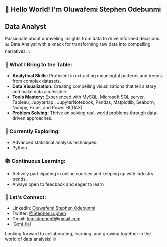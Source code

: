 

## 👋 Hello World! I'm Oluwafemi Stephen Odebunmi
## Data Analyst

Passionate about unraveling insights from data to drive informed decisions. 📊 Data Analyst with a knack for transforming raw data into compelling narratives. 💡

### 🚀 What I Bring to the Table:

- **Analytical Skills:** Proficient in extracting meaningful patterns and trends from complex datasets.
- **Data Visualization:** Creating compelling visualizations that tell a story and make data accessible.
- **Tools Mastery:** Experienced with MySQL, Microsoft SQL server, Tableau, Jupyterlap , JupyterNotebook, Pandas, Matplotlib, Seaborn, Numpy, Excel, and Power BI(DAX)
- **Problem Solving:** Thrive on solving real-world problems through data-driven approaches.

### 🌱 Currently Exploring:

- Advanced statistical analysis techniques.
- Python

### 📚 Continuous Learning:

- Actively participating in online courses and keeping up with industry trends.
- Always open to feedback and eager to learn 
### 🤝 Let's Connect:

- LinkedIn: [Oluwafemi Stephen Odebunmi ](#www.linkedin.com/in/oluwafemi-odebunmi-666955245)
- Twitter: [@StephenLuphen](link-to-twitter)
- Gmail: [femistephen9@gmail.com](#femistephen9@gmail.com)
- IG:[mi_lial](#https://www.instagram.com/mi_liali/)

  

Looking forward to collaborating, learning, and growing together in the world of data analysis! 🌐


